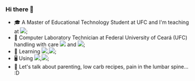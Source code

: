 ### Hi there 👋

- :mortar_board: A Master of Educational Technology Student at UFC and I'm teaching at [![](https://img.shields.io/badge/Udemy-000000?style=for-the-badge&logo=udemy&style=flat?url=https://www.udemy.com/user/emanoel-carvalho-lopes)]();
- :briefcase: Computer Laboratory Technician at Federal University of Ceará (UFC) handling with care [![](https://img.shields.io/badge/MacOS-000000?style=for-the-badge&logo=apple&style=flat)]() and [![](https://img.shields.io/badge/Windows-000000?style=for-the-badge&logo=windows&style=flat)]();
- 🌱 Learning [![](https://img.shields.io/badge/Ansible-000000?style=for-the-badge&logo=ansible&style=flat)](),[![](https://img.shields.io/badge/Python-000000?style=for-the-badge&logo=python&style=flat)]();
- 🖥️ Using [![](https://img.shields.io/badge/MXLinux-000000?style=for-the-badge&logo=mxlinux&style=flat)](),[![](https://img.shields.io/badge/Debian-000000?style=for-the-badge&logo=debian&style=flat)]();
- 💬 Let's talk about parenting, low carb recipes, pain in the lumbar spine... :D
